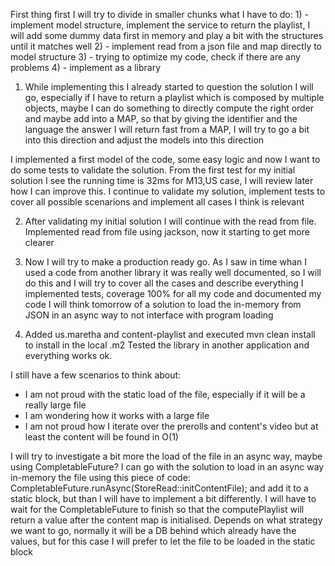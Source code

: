 First thing first I will try to divide in smaller chunks what I have to do: 
          1) - implement model structure, implement the service to return the playlist,
I will add some dummy data first in memory and play a bit with the structures until it matches well
          2) - implement read from a json file and map directly to model structure
          3) - trying to optimize my code, check if there are any problems
          4) - implement as a library

1) While implementing this I already started to question the solution I will go, especially if
I have to return a playlist which is composed by multiple objects, maybe I can do something to directly
compute the right order and maybe add into a MAP, so that by giving the identifier and the language the answer
I will return fast from a MAP, I will try to go a bit into this direction and adjust the models into this direction
   
  I implemented a first model of the code, some easy logic and now I want to do some tests to validate the solution.
  From the first test for my initial solution I see the running time is 32ms for M13,US case, I will review later 
how I can improve this. 
  I continue to validate my solution, implement tests to cover all possible scenarions and implement all cases
I think is relevant
 
2) After validating my initial solution I will continue with the read from file.
   Implemented read from file using jackson, now it starting to get more clearer
   
3) Now I will try to make a production ready go. As I saw in time whan I used a code from another
library it was really well documented, so I will do this and I will try to cover all the cases and describe everything
   I implemented tests, coverage 100% for all my code and documented my code
   I will think tomorrow of a solution to load the in-memory from JSON in an async way to not interface
 with program loading
   
4) Added <groupId>us.maretha</groupId> and <artifactId>content-playlist</artifactId>
and executed mvn clean install to install in the local .m2 
   Tested the library in another application and everything works ok.

I still have a few scenarios to think about:
  - I am not proud with the static load of the file, especially if it will be a really large file 
  - I am wondering how it works with a large file
  - I am not proud how I iterate over the prerolls and content's video but at least the content will 
be found in O(1)
    
I will try to investigate a bit more the load of the file in an async way, maybe using CompletableFuture?
I can go with the solution to load in an async way in-memory the file using this piece of code:
CompletableFuture.runAsync(StoreRead::initContentFile);
and add it to a static block, but than I will have to implement a bit differently.
I will have to wait for the CompletableFuture to finish so that the computePlaylist will return a value
after the content map is initialised. Depends on what strategy we want to go, normally it will be a DB
behind which already have the values, but for this case I will prefer to let the file to be loaded in the static  
block 


